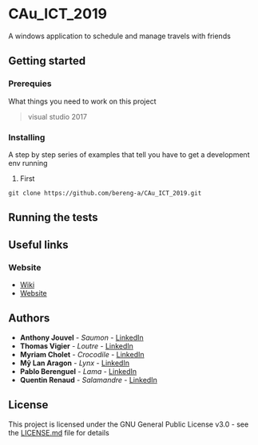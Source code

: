 # CAu_ICT_2019

A windows application to schedule and manage travels with friends

## Getting started

### Prerequies

What things you need to work on this project

> visual studio 2017

### Installing

A step by step series of examples that tell you have to get a development env running

1. First

```
git clone https://github.com/bereng-a/CAu_ICT_2019.git
```

## Running the tests

## Useful links

### Website
- [Wiki](https://github.com/bereng-a/CAu_ICT_2019/wiki)
- [Website](http://youpomm.com/)

## Authors

* **Anthony Jouvel** - *Saumon* - [LinkedIn](https://fr.linkedin.com/in/anthony-jouvel "anthony Jouvel")
* **Thomas Vigier** - *Loutre* - [LinkedIn](https://www.linkedin.com/in/thomas-vigier-482a8211a/ "thomas vigier")
* **Myriam Cholet** - *Crocodile* - [LinkedIn](https://www.linkedin.com/in/myriam-cholet-655a7611a/ "Myriam Cholet")
* **Mỹ Lan Aragon** - *Lynx* - [LinkedIn](https://www.linkedin.com/in/my-lan-aragon-109541114/ "Mỹ Lan Aragon")
* **Pablo Berenguel** - *Lama* - [LinkedIn](https://www.linkedin.com/in/pablo-berenguel/ "Pablo Berengue")
* **Quentin Renaud** - *Salamandre* - [LinkedIn](https://www.linkedin.com/in/quentin-renaud-59805614a/ "quentin renaud")


## License

This project is licensed under the GNU General Public License v3.0 - see the [LICENSE.md](LICENSE.md) file for details

